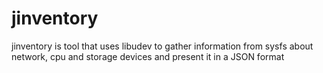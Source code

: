 # jinventory
jinventory is tool that uses libudev to gather information from sysfs  about network, cpu and storage devices and present it in a JSON format
